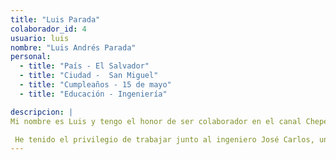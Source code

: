 ```yaml
---
title: "Luis Parada"
colaborador_id: 4
usuario: luis
nombre: "Luis Andrés Parada"
personal:
  - title: "País - El Salvador"
  - title: "Ciudad -  San Miguel"
  - title: "Cumpleaños - 15 de mayo"
  - title: "Educación - Ingeniería"

descripcion: |
Mi nombre es Luis y tengo el honor de ser colaborador en el canal ChepeCarlos. Quiero compartir con ustedes lo emocionante y enriquecedor que ha sido para mí esta experiencia. Cada día en el canal es una oportunidad para aprender algo nuevo, lo cual resulta ser muy beneficioso para mis estudios de ingeniería.

 He tenido el privilegio de trabajar junto al ingeniero José Carlos, una persona verdaderamente inspiradora. Él no solo es un experto en su campo, sino que también tiene una habilidad excepcional para enseñar conceptos complejos de una manera simple y comprensible. Su motivación y enfoque hacen que cada lección sea una experiencia valiosa.
---
```


